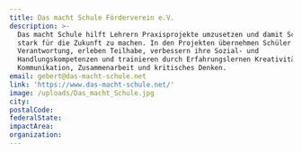 ```yaml
---
title: Das macht Schule Förderverein e.V.
description: >-
  Das macht Schule hilft Lehrern Praxisprojekte umzusetzen und damit Schüler
  stark für die Zukunft zu machen. In den Projekten übernehmen Schüler
  Verantwortung, erleben Teilhabe, verbessern ihre Sozial- und
  Handlungskompetenzen und trainieren durch Erfahrungslernen Kreativität,
  Kommunikation, Zusammenarbeit und kritisches Denken.
email: gebert@das-macht-schule.net
link: 'https://www.das-macht-schule.net/'
image: /uploads/Das_macht_Schule.jpg
city:
postalCode:
federalState:
impactArea:
organization:
---
```


